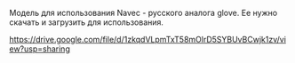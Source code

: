 Модель для использования Navec - русского аналога glove. Ее нужно скачать и загрузить для использования.

https://drive.google.com/file/d/1zkqdVLpmTxT58mOlrD5SYBUvBCwjk1zv/view?usp=sharing
